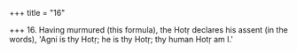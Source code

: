 +++
title = "16"

+++
16. Having murmured (this formula), the Hotṛ declares his assent (in the words), 'Agni is thy Hotṛ; he is thy Hotṛ; thy human Hotṛ am I.'
